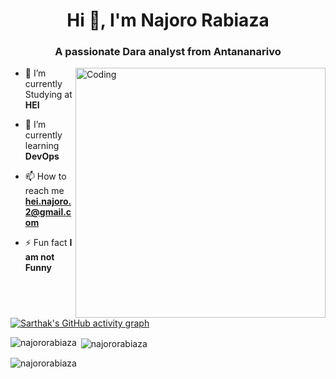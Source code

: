 <h1 align="center">Hi 👋, I'm Najoro Rabiaza</h1>
<h3 align="center">A passionate Dara analyst from Antananarivo</h3>
<img align="right" alt="Coding" width="400" src="https://cdn.dribbble.com/users/1162077/screenshots/3848914/programmer.gif">


- 🔭 I’m currently Studying at **HEI**

- 🌱 I’m currently learning **DevOps**

- 📫 How to reach me **hei.najoro.2@gmail.com**

- ⚡ Fun fact **I am not Funny**



[![Sarthak's GitHub activity graph](https://activity-graph.herokuapp.com/graph?username=najororabiaza&&theme=xcode)](https://github.com/najororabiaza)

<p><img align="left" src="https://github-readme-stats.vercel.app/api/top-langs?username=najororabiaza&show_icons=true&locale=en&layout=compact&theme=tokyonight" alt="najororabiaza" /></p>

<p>&nbsp;<img align="center" src="https://github-readme-stats.vercel.app/api?username=najororabiaza&show_icons=true&locale=en&theme=tokyonight" alt="najororabiaza" /></p>

<p><img align="center" src="https://github-readme-streak-stats.herokuapp.com/?user=najororabiaza&&theme=tokyonight" alt="najororabiaza" /></p>
